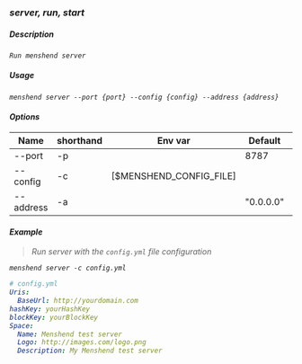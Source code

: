 ### <i class="icon-angle-right"/> server, run, start

##### Description
```Run menshend server```

##### Usage
```menshend server --port {port} --config {config} --address {address}```

#### Options
| Name | shorthand | Env var | Default | Description |
| ------ | ------ | ------ | -----| -----|
| --port | -p | |8787 | Bind port|
| --config | -c |[$MENSHEND_CONFIG_FILE] | | config file |
| --address | -a | | "0.0.0.0" | Bind address  |

#### Example
> Run server with the `config.yml` file configuration

```ssh
menshend server -c config.yml
```

```yml
# config.yml
Uris:
  BaseUrl: http://yourdomain.com
hashKey: yourHashKey
blockKey: yourBlockKey
Space:
  Name: Menshend test server
  Logo: http://images.com/logo.png
  Description: My Menshend test server
```
